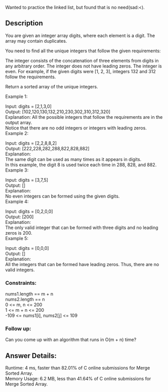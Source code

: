 Wanted to practice the linked list, but found that is no need(sad:<).  
  
## Description
You are given an integer array digits, where each element is a digit. The array may contain duplicates.

You need to find all the unique integers that follow the given requirements:

The integer consists of the concatenation of three elements from digits in any arbitrary order.
The integer does not have leading zeros.
The integer is even.
For example, if the given digits were [1, 2, 3], integers 132 and 312 follow the requirements.

Return a sorted array of the unique integers.

 

Example 1:

Input: digits = [2,1,3,0]  
Output: [102,120,130,132,210,230,302,310,312,320]  
Explanation: 
All the possible integers that follow the requirements are in the output array.  
Notice that there are no odd integers or integers with leading zeros.  
Example 2:  

Input: digits = [2,2,8,8,2]  
Output: [222,228,282,288,822,828,882]  
Explanation:   
The same digit can be used as many times as it appears in digits.   
In this example, the digit 8 is used twice each time in 288, 828, and 882.   
Example 3:  

Input: digits = [3,7,5]  
Output: []  
Explanation:  
No even integers can be formed using the given digits.  
Example 4:  

Input: digits = [0,2,0,0]  
Output: [200]  
Explanation:   
The only valid integer that can be formed with three digits and no leading zeros is 200.  
Example 5:  

Input: digits = [0,0,0]  
Output: []  
Explanation:   
All the integers that can be formed have leading zeros. Thus, there are no valid integers.  
  
### Constraints:

nums1.length == m + n  
nums2.length == n  
0 <= m, n <= 200  
1 <= m + n <= 200  
-109 <= nums1[i], nums2[j] <= 109  
 

### Follow up: 
Can you come up with an algorithm that runs in O(m + n) time?  

## Answer Details:
Runtime: 4 ms, faster than 82.01% of C online submissions for Merge Sorted Array.  
Memory Usage: 6.2 MB, less than 41.64% of C online submissions for Merge Sorted Array.  
